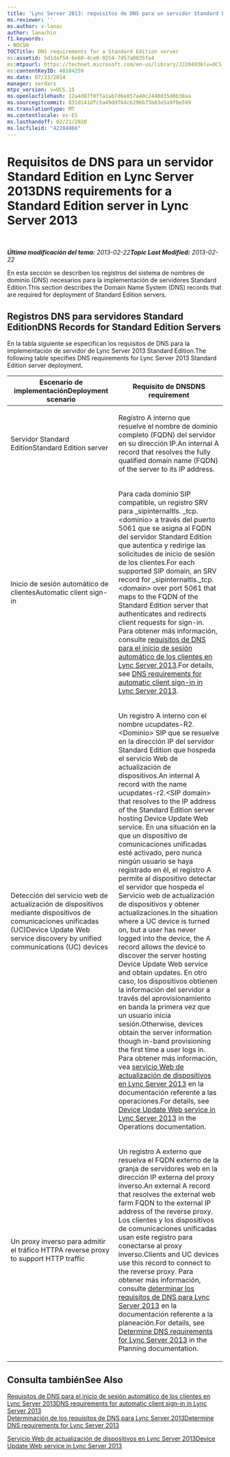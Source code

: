 ```yaml
---
title: 'Lync Server 2013: requisitos de DNS para un servidor Standard Edition'
ms.reviewer: ''
ms.author: v-lanac
author: lanachin
f1.keywords:
- NOCSH
TOCTitle: DNS requirements for a Standard Edition server
ms:assetid: 5d1daf54-6e60-4ce0-9254-7d57a0835fa4
ms:mtpsurl: https://technet.microsoft.com/en-us/library/JJ204936(v=OCS.15)
ms:contentKeyID: 48184259
ms.date: 07/23/2014
manager: serdars
mtps_version: v=OCS.15
ms.openlocfilehash: 12a4d87f0ffa1ab7d6e857a40c2440d35d0b38aa
ms.sourcegitcommit: 831d141dfc5a49dd764cb296b73b63e5a9f8e599
ms.translationtype: MT
ms.contentlocale: es-ES
ms.lasthandoff: 02/21/2020
ms.locfileid: "42204866"
---
```

<div data-xmlns="http://www.w3.org/1999/xhtml">

<div class="topic" data-xmlns="http://www.w3.org/1999/xhtml" data-msxsl="urn:schemas-microsoft-com:xslt" data-cs="https://msdn.microsoft.com/">

<div data-asp="https://msdn2.microsoft.com/asp">

# <a name="dns-requirements-for-a-standard-edition-server-in-lync-server-2013"></a><span data-ttu-id="64861-102">Requisitos de DNS para un servidor Standard Edition en Lync Server 2013</span><span class="sxs-lookup"><span data-stu-id="64861-102">DNS requirements for a Standard Edition server in Lync Server 2013</span></span>

</div>

<div id="mainSection">

<div id="mainBody">

<span> </span>

<span data-ttu-id="64861-103">_**Última modificación del tema:** 2013-02-22_</span><span class="sxs-lookup"><span data-stu-id="64861-103">_**Topic Last Modified:** 2013-02-22_</span></span>

<span data-ttu-id="64861-104">En esta sección se describen los registros del sistema de nombres de dominio (DNS) necesarios para la implementación de servidores Standard Edition.</span><span class="sxs-lookup"><span data-stu-id="64861-104">This section describes the Domain Name System (DNS) records that are required for deployment of Standard Edition servers.</span></span>

<div>

## <a name="dns-records-for-standard-edition-servers"></a><span data-ttu-id="64861-105">Registros DNS para servidores Standard Edition</span><span class="sxs-lookup"><span data-stu-id="64861-105">DNS Records for Standard Edition Servers</span></span>

<span data-ttu-id="64861-106">En la tabla siguiente se especifican los requisitos de DNS para la implementación de servidor de Lync Server 2013 Standard Edition.</span><span class="sxs-lookup"><span data-stu-id="64861-106">The following table specifies DNS requirements for Lync Server 2013 Standard Edition server deployment.</span></span>


<table>
<colgroup>
<col style="width: 50%" />
<col style="width: 50%" />
</colgroup>
<thead>
<tr class="header">
<th><span data-ttu-id="64861-107">Escenario de implementación</span><span class="sxs-lookup"><span data-stu-id="64861-107">Deployment scenario</span></span></th>
<th><span data-ttu-id="64861-108">Requisito de DNS</span><span class="sxs-lookup"><span data-stu-id="64861-108">DNS requirement</span></span></th>
</tr>
</thead>
<tbody>
<tr class="odd">
<td><p><span data-ttu-id="64861-109">Servidor Standard Edition</span><span class="sxs-lookup"><span data-stu-id="64861-109">Standard Edition server</span></span></p></td>
<td><p><span data-ttu-id="64861-110">Registro A interno que resuelve el nombre de dominio completo (FQDN) del servidor en su dirección IP.</span><span class="sxs-lookup"><span data-stu-id="64861-110">An internal A record that resolves the fully qualified domain name (FQDN) of the server to its IP address.</span></span></p></td>
</tr>
<tr class="even">
<td><p><span data-ttu-id="64861-111">Inicio de sesión automático de clientes</span><span class="sxs-lookup"><span data-stu-id="64861-111">Automatic client sign-in</span></span></p></td>
<td><p><span data-ttu-id="64861-112">Para cada dominio SIP compatible, un registro SRV para _sipinternaltls. _tcp. &lt;dominio&gt; a través del puerto 5061 que se asigna al FQDN del servidor Standard Edition que autentica y redirige las solicitudes de inicio de sesión de los clientes.</span><span class="sxs-lookup"><span data-stu-id="64861-112">For each supported SIP domain, an SRV record for _sipinternaltls._tcp.&lt;domain&gt; over port 5061 that maps to the FQDN of the Standard Edition server that authenticates and redirects client requests for sign-in.</span></span> <span data-ttu-id="64861-113">Para obtener más información, consulte <a href="lync-server-2013-dns-requirements-for-automatic-client-sign-in.md">requisitos de DNS para el inicio de sesión automático de los clientes en Lync Server 2013</a>.</span><span class="sxs-lookup"><span data-stu-id="64861-113">For details, see <a href="lync-server-2013-dns-requirements-for-automatic-client-sign-in.md">DNS requirements for automatic client sign-in in Lync Server 2013</a>.</span></span></p></td>
</tr>
<tr class="odd">
<td><p><span data-ttu-id="64861-114">Detección del servicio web de actualización de dispositivos mediante dispositivos de comunicaciones unificadas (UC)</span><span class="sxs-lookup"><span data-stu-id="64861-114">Device Update Web service discovery by unified communications (UC) devices</span></span></p></td>
<td><p><span data-ttu-id="64861-115">Un registro A interno con el nombre ucupdates-R2. &lt;Dominio&gt; SIP que se resuelve en la dirección IP del servidor Standard Edition que hospeda el servicio Web de actualización de dispositivos.</span><span class="sxs-lookup"><span data-stu-id="64861-115">An internal A record with the name ucupdates-r2.&lt;SIP domain&gt; that resolves to the IP address of the Standard Edition server hosting Device Update Web service.</span></span> <span data-ttu-id="64861-116">En una situación en la que un dispositivo de comunicaciones unificadas esté activado, pero nunca ningún usuario se haya registrado en él, el registro A permite al dispositivo detectar el servidor que hospeda el Servicio web de actualización de dispositivos y obtener actualizaciones.</span><span class="sxs-lookup"><span data-stu-id="64861-116">In the situation where a UC device is turned on, but a user has never logged into the device, the A record allows the device to discover the server hosting Device Update Web service and obtain updates.</span></span> <span data-ttu-id="64861-117">En otro caso, los dispositivos obtienen la información del servidor a través del aprovisionamiento en banda la primera vez que un usuario inicia sesión.</span><span class="sxs-lookup"><span data-stu-id="64861-117">Otherwise, devices obtain the server information though in-band provisioning the first time a user logs in.</span></span> <span data-ttu-id="64861-118">Para obtener más información, vea <a href="lync-server-2013-device-update-web-service.md">servicio Web de actualización de dispositivos en Lync Server 2013</a> en la documentación referente a las operaciones.</span><span class="sxs-lookup"><span data-stu-id="64861-118">For details, see <a href="lync-server-2013-device-update-web-service.md">Device Update Web service in Lync Server 2013</a> in the Operations documentation.</span></span></p></td>
</tr>
<tr class="even">
<td><p><span data-ttu-id="64861-119">Un proxy inverso para admitir el tráfico HTTP</span><span class="sxs-lookup"><span data-stu-id="64861-119">A reverse proxy to support HTTP traffic</span></span></p></td>
<td><p><span data-ttu-id="64861-120">Un registro A externo que resuelva el FQDN externo de la granja de servidores web en la dirección IP externa del proxy inverso.</span><span class="sxs-lookup"><span data-stu-id="64861-120">An external A record that resolves the external web farm FQDN to the external IP address of the reverse proxy.</span></span> <span data-ttu-id="64861-121">Los clientes y los dispositivos de comunicaciones unificadas usan este registro para conectarse al proxy inverso.</span><span class="sxs-lookup"><span data-stu-id="64861-121">Clients and UC devices use this record to connect to the reverse proxy.</span></span> <span data-ttu-id="64861-122">Para obtener más información, consulte <a href="lync-server-2013-determine-dns-requirements.md">determinar los requisitos de DNS para Lync Server 2013</a> en la documentación referente a la planeación.</span><span class="sxs-lookup"><span data-stu-id="64861-122">For details, see <a href="lync-server-2013-determine-dns-requirements.md">Determine DNS requirements for Lync Server 2013</a> in the Planning documentation.</span></span></p></td>
</tr>
</tbody>
</table>


</div>

<div>

## <a name="see-also"></a><span data-ttu-id="64861-123">Consulta también</span><span class="sxs-lookup"><span data-stu-id="64861-123">See Also</span></span>


[<span data-ttu-id="64861-124">Requisitos de DNS para el inicio de sesión automático de los clientes en Lync Server 2013</span><span class="sxs-lookup"><span data-stu-id="64861-124">DNS requirements for automatic client sign-in in Lync Server 2013</span></span>](lync-server-2013-dns-requirements-for-automatic-client-sign-in.md)  
[<span data-ttu-id="64861-125">Determinación de los requisitos de DNS para Lync Server 2013</span><span class="sxs-lookup"><span data-stu-id="64861-125">Determine DNS requirements for Lync Server 2013</span></span>](lync-server-2013-determine-dns-requirements.md)  


[<span data-ttu-id="64861-126">Servicio Web de actualización de dispositivos en Lync Server 2013</span><span class="sxs-lookup"><span data-stu-id="64861-126">Device Update Web service in Lync Server 2013</span></span>](lync-server-2013-device-update-web-service.md)  
  

</div>

</div>

<span> </span>

</div>

</div>

</div>

